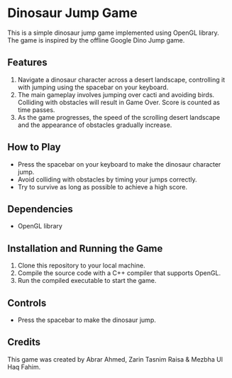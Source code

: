 # Dinosaur Jump Game

This is a simple dinosaur jump game implemented using OpenGL library. The game is inspired by the offline Google Dino Jump game.

## Features

1. Navigate a dinosaur character across a desert landscape, controlling it with jumping using the spacebar on your keyboard.
2. The main gameplay involves jumping over cacti and avoiding birds. Colliding with obstacles will result in Game Over. Score is counted as time passes.
3. As the game progresses, the speed of the scrolling desert landscape and the appearance of obstacles gradually increase.

## How to Play

- Press the spacebar on your keyboard to make the dinosaur character jump.
- Avoid colliding with obstacles by timing your jumps correctly.
- Try to survive as long as possible to achieve a high score.

## Dependencies

- OpenGL library

## Installation and Running the Game

1. Clone this repository to your local machine.
2. Compile the source code with a C++ compiler that supports OpenGL.
3. Run the compiled executable to start the game.

## Controls

- Press the spacebar to make the dinosaur jump.

## Credits

This game was created by Abrar Ahmed, Zarin Tasnim Raisa & Mezbha Ul Haq Fahim.
